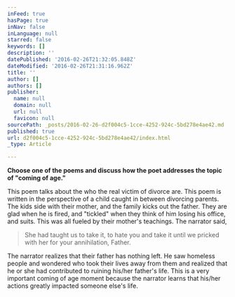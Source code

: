 ```yaml
---
inFeed: true
hasPage: true
inNav: false
inLanguage: null
starred: false
keywords: []
description: ''
datePublished: '2016-02-26T21:32:05.848Z'
dateModified: '2016-02-26T21:31:16.962Z'
title: ''
author: []
authors: []
publisher:
  name: null
  domain: null
  url: null
  favicon: null
sourcePath: _posts/2016-02-26-d2f004c5-1cce-4252-924c-5bd278e4ae42.md
published: true
url: d2f004c5-1cce-4252-924c-5bd278e4ae42/index.html
_type: Article

---
```

**Choose one of the poems and discuss how the poet addresses the topic of "coming of age."**

This poem talks about the who the real victim of divorce are. This poem is written in the perspective of a child caught in between divorcing parents. The kids side with their mother, and the family kicks out the father. They are glad when he is fired, and "tickled" when they think of him losing his office, and suits. This was all fueled by their mother's teachings. The narrator said,

> She had taught us to
> take it, to hate you and take it until we pricked with her for your annihilation, Father. 

The narrator realizes that their father has nothing left. He saw homeless people and wondered who took their lives away from them and realized that he or she had contributed to ruining his/her father's life. This is a very important coming of age moment because the narrator learns that his/her actions greatly impacted someone else's life.